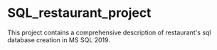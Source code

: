 # SQL_restaurant_project

This project contains a comprehensive description of restaurant's sql database creation in MS SQL 2019.
